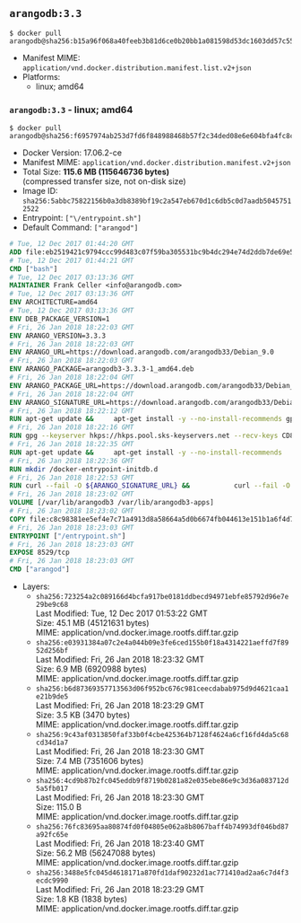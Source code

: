 ## `arangodb:3.3`

```console
$ docker pull arangodb@sha256:b15a96f068a40feeb3b81d6ce0b20bb1a081598d53dc1603dd57c55678d09b05
```

-	Manifest MIME: `application/vnd.docker.distribution.manifest.list.v2+json`
-	Platforms:
	-	linux; amd64

### `arangodb:3.3` - linux; amd64

```console
$ docker pull arangodb@sha256:f6957974ab253d7fd6f848988468b57f2c34ded08e6e604bfa4fc8c2655375cb
```

-	Docker Version: 17.06.2-ce
-	Manifest MIME: `application/vnd.docker.distribution.manifest.v2+json`
-	Total Size: **115.6 MB (115646736 bytes)**  
	(compressed transfer size, not on-disk size)
-	Image ID: `sha256:5abbc75822156b0a3db8389bf19c2a547eb670d1c6db5c0d7aadb50457512522`
-	Entrypoint: `["\/entrypoint.sh"]`
-	Default Command: `["arangod"]`

```dockerfile
# Tue, 12 Dec 2017 01:44:20 GMT
ADD file:eb2519421c9794ccc99d483c07f59ba305531bc9b4dc294e74d2ddb7de69e52a in / 
# Tue, 12 Dec 2017 01:44:21 GMT
CMD ["bash"]
# Tue, 12 Dec 2017 03:13:36 GMT
MAINTAINER Frank Celler <info@arangodb.com>
# Tue, 12 Dec 2017 03:13:36 GMT
ENV ARCHITECTURE=amd64
# Tue, 12 Dec 2017 03:13:36 GMT
ENV DEB_PACKAGE_VERSION=1
# Fri, 26 Jan 2018 18:22:03 GMT
ENV ARANGO_VERSION=3.3.3
# Fri, 26 Jan 2018 18:22:03 GMT
ENV ARANGO_URL=https://download.arangodb.com/arangodb33/Debian_9.0
# Fri, 26 Jan 2018 18:22:03 GMT
ENV ARANGO_PACKAGE=arangodb3-3.3.3-1_amd64.deb
# Fri, 26 Jan 2018 18:22:04 GMT
ENV ARANGO_PACKAGE_URL=https://download.arangodb.com/arangodb33/Debian_9.0/amd64/arangodb3-3.3.3-1_amd64.deb
# Fri, 26 Jan 2018 18:22:04 GMT
ENV ARANGO_SIGNATURE_URL=https://download.arangodb.com/arangodb33/Debian_9.0/amd64/arangodb3-3.3.3-1_amd64.deb.asc
# Fri, 26 Jan 2018 18:22:12 GMT
RUN apt-get update &&     apt-get install -y --no-install-recommends gpg dirmngr     &&     rm -rf /var/lib/apt/lists/*
# Fri, 26 Jan 2018 18:22:16 GMT
RUN gpg --keyserver hkps://hkps.pool.sks-keyservers.net --recv-keys CD8CB0F1E0AD5B52E93F41E7EA93F5E56E751E9B
# Fri, 26 Jan 2018 18:22:35 GMT
RUN apt-get update &&     apt-get install -y --no-install-recommends         libjemalloc1         ca-certificates         pwgen         curl     &&     rm -rf /var/lib/apt/lists/*
# Fri, 26 Jan 2018 18:22:36 GMT
RUN mkdir /docker-entrypoint-initdb.d
# Fri, 26 Jan 2018 18:22:53 GMT
RUN curl --fail -O ${ARANGO_SIGNATURE_URL} &&           curl --fail -O ${ARANGO_PACKAGE_URL} &&             gpg --verify ${ARANGO_PACKAGE}.asc &&     (echo arangodb3 arangodb3/password password test | debconf-set-selections) &&     (echo arangodb3 arangodb3/password_again password test | debconf-set-selections) &&     DEBIAN_FRONTEND="noninteractive" dpkg -i ${ARANGO_PACKAGE} &&     rm -rf /var/lib/arangodb3/* &&     sed -ri         -e 's!127\.0\.0\.1!0.0.0.0!g'         -e 's!^(file\s*=).*!\1 -!'         -e 's!^#\s*uid\s*=.*!uid = arangodb!'         -e 's!^#\s*gid\s*=.*!gid = arangodb!'         /etc/arangodb3/arangod.conf     &&     rm -f ${ARANGO_PACKAGE}*
# Fri, 26 Jan 2018 18:23:02 GMT
VOLUME [/var/lib/arangodb3 /var/lib/arangodb3-apps]
# Fri, 26 Jan 2018 18:23:02 GMT
COPY file:c8c98381ee5ef4e7c71a4913d8a58664a5d0b6674fb044613e151b1a6f4d73ac in /entrypoint.sh 
# Fri, 26 Jan 2018 18:23:03 GMT
ENTRYPOINT ["/entrypoint.sh"]
# Fri, 26 Jan 2018 18:23:03 GMT
EXPOSE 8529/tcp
# Fri, 26 Jan 2018 18:23:03 GMT
CMD ["arangod"]
```

-	Layers:
	-	`sha256:723254a2c089166d4bcfa917be0181ddbecd94971ebfe85792d96e7e29be9c68`  
		Last Modified: Tue, 12 Dec 2017 01:53:22 GMT  
		Size: 45.1 MB (45121631 bytes)  
		MIME: application/vnd.docker.image.rootfs.diff.tar.gzip
	-	`sha256:e03931384a07c2e4a044b09e3fe6ced155b0f18a4314221aeffd7f8952d256bf`  
		Last Modified: Fri, 26 Jan 2018 18:23:32 GMT  
		Size: 6.9 MB (6920988 bytes)  
		MIME: application/vnd.docker.image.rootfs.diff.tar.gzip
	-	`sha256:b6d87369357713563d06f952bc676c981ceecdabab975d9d4621caa1e21b9de5`  
		Last Modified: Fri, 26 Jan 2018 18:23:29 GMT  
		Size: 3.5 KB (3470 bytes)  
		MIME: application/vnd.docker.image.rootfs.diff.tar.gzip
	-	`sha256:9c43af0313850faf33b0f4cbe425364b7128f4624a6cf16fd4da5c68cd34d1a7`  
		Last Modified: Fri, 26 Jan 2018 18:23:30 GMT  
		Size: 7.4 MB (7351606 bytes)  
		MIME: application/vnd.docker.image.rootfs.diff.tar.gzip
	-	`sha256:4cd9b87b2fc045eddb9f8719b0281a82e035ebe86e9c3d36a083712d5a5fb017`  
		Last Modified: Fri, 26 Jan 2018 18:23:30 GMT  
		Size: 115.0 B  
		MIME: application/vnd.docker.image.rootfs.diff.tar.gzip
	-	`sha256:76fc83695aa80874fd0f04805e062a8b8067baff4b74993df046bd87a92fc65e`  
		Last Modified: Fri, 26 Jan 2018 18:23:40 GMT  
		Size: 56.2 MB (56247088 bytes)  
		MIME: application/vnd.docker.image.rootfs.diff.tar.gzip
	-	`sha256:3488e5fc045d4618171a870fd1daf90232d1ac771410ad2aa6c7d4f3ecdc9990`  
		Last Modified: Fri, 26 Jan 2018 18:23:29 GMT  
		Size: 1.8 KB (1838 bytes)  
		MIME: application/vnd.docker.image.rootfs.diff.tar.gzip
